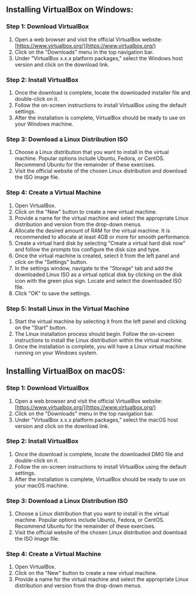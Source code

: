 ## Installing VirtualBox on Windows:

### Step 1: Download VirtualBox

1. Open a web browser and visit the official VirtualBox website:
   [https://www.virtualbox.org/](https://www.virtualbox.org/)
2. Click on the "Downloads" menu in the top navigation bar.
3. Under "VirtualBox x.x.x platform packages," select the Windows host version and click on the 
   download link.

### Step 2: Install VirtualBox

1. Once the download is complete, locate the downloaded installer file and double-click on it.
2. Follow the on-screen instructions to install VirtualBox using the default settings.
3. After the installation is complete, VirtualBox should be ready to use on your Windows machine.

### Step 3: Download a Linux Distribution ISO

1. Choose a Linux distribution that you want to install in the virtual machine. Popular options 
   include Ubuntu, Fedora, or CentOS. Recommend Ubuntu for the remainder of these exercises.
2. Visit the official website of the chosen Linux distribution and download the ISO image file.

### Step 4: Create a Virtual Machine

1. Open VirtualBox.
2. Click on the "New" button to create a new virtual machine.
3. Provide a name for the virtual machine and select the appropriate Linux distribution and version
   from the drop-down menus.
4. Allocate the desired amount of RAM for the virtual machine. It is recommended to allocate at
   least 4GB or more for smooth performance.
5. Create a virtual hard disk by selecting "Create a virtual hard disk now" and follow the prompts
   tos configure the disk size and type.
6. Once the virtual machine is created, select it from the left panel and click on the "Settings"
   button.
7. In the settings window, navigate to the "Storage" tab and add the downloaded Linux ISO as a
   virtual optical disk by clicking on the disk icon with the green plus sign. Locate and select
   the downloaded ISO file.
8. Click "OK" to save the settings.

### Step 5: Install Linux in the Virtual Machine

1. Start the virtual machine by selecting it from the left panel and clicking on the "Start" 
   button.
2. The Linux installation process should begin. Follow the on-screen instructions to install 
   the Linux distribution within the virtual machine.
3. Once the installation is complete, you will have a Linux virtual machine running on your
   Windows system.

## Installing VirtualBox on macOS:

### Step 1: Download VirtualBox

1. Open a web browser and visit the official VirtualBox website:
   [https://www.virtualbox.org/](https://www.virtualbox.org/)
2. Click on the "Downloads" menu in the top navigation bar.
3. Under "VirtualBox x.x.x platform packages," select the macOS host version and click on the 
   download link.

### Step 2: Install VirtualBox

1. Once the download is complete, locate the downloaded DMG file and double-click on it.
2. Follow the on-screen instructions to install VirtualBox using the default settings.
3. After the installation is complete, VirtualBox should be ready to use on your macOS machine.

### Step 3: Download a Linux Distribution ISO

1. Choose a Linux distribution that you want to install in the virtual machine. Popular options 
   include Ubuntu, Fedora, or CentOS. Recommend Ubuntu for the remainder of these exercises.
2. Visit the official website of the chosen Linux distribution and download the ISO image file.

### Step 4: Create a Virtual Machine

1. Open VirtualBox.
2. Click on the "New" button to create a new virtual machine.
3. Provide a name for the virtual machine and select the appropriate Linux distribution and version from
   the drop-down menus.
